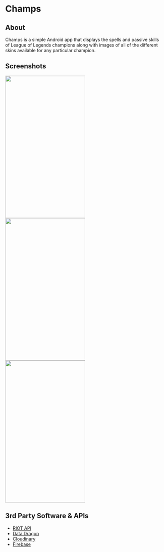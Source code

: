 Champs
======

About
--------------------------------------
Champs is a simple Android app that displays the spells and passive skills of League of Legends champions along with images of all of the different skins available for any particular champion.

Screenshots
--------------------------------------
<img src=http://res.cloudinary.com/champs/image/upload/v1444117574/screenshot1_jcbhch.png width=253 height=450 />
<img src=http://res.cloudinary.com/champs/image/upload/v1444117755/screenshot2_nphmxd.png width=253 height=450 />
<img src=http://res.cloudinary.com/champs/image/upload/v1444117690/screenshot3_seqvw2.png width=253 height=450 />


3rd Party Software & APIs
--------------------------------------
* [RIOT API](https://developer.riotgames.com/) 
* [Data Dragon](http://ddragon.leagueoflegends.com/tool/)
* [Cloudinary](http://cloudinary.com/)
* [Firebase](https://www.firebase.com/)

